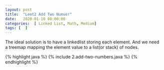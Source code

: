 ```yaml
---
layout: post
title:  "Leet2 Add Two Numver"
date:   2020-01-10 08:00:00
categories:  [ Linked List, Math, Medium]
tags: [  ]
---
```


The ideal solution is to have a linkedlist storing each element. And we need a treemap mapping the element value to a list(or stack) of nodes.

{% highlight java %}
{% include 2.add-two-numbers.java %}
{% endhighlight %}
